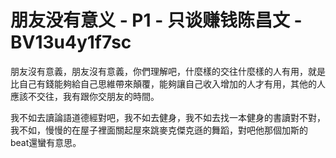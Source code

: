 # 朋友没有意义 - P1 - 只谈赚钱陈昌文 - BV13u4y1f7sc

朋友沒有意義，朋友沒有意義，你們理解吧，什麼樣的交往什麼樣的人有用，就是比自己有錢能夠給自己思維帶來顛覆，能夠讓自己收入增加的人才有用，其他的人應該不交往，我有跟你交朋友的時間。

我不如去讀論語道德經對吧，我不如去健身，我不如去找一本健身的書讀對不對，我不如，慢慢的在屋子裡面關起屋來跳麥克傑克遜的舞蹈，對吧他那個加斯的beat還蠻有意思。

